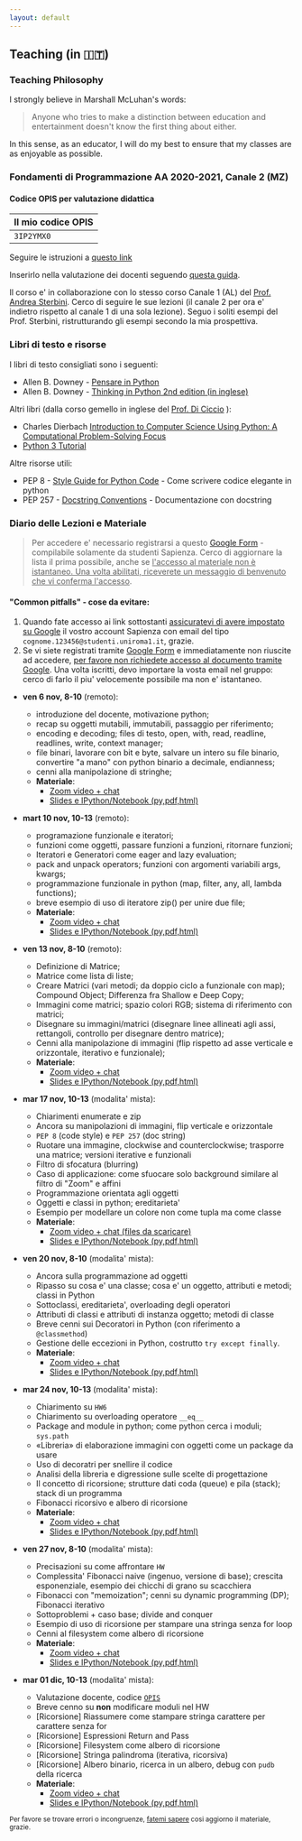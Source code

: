 ```yaml
---
layout: default
---
```


## Teaching (in 🇮🇹) <a name="teaching"></a>

### Teaching Philosophy

I strongly believe in Marshall McLuhan's words: 
> Anyone who tries to make a distinction between education and entertainment doesn't know the first thing about either.

In this sense, as an educator, I will do my best to ensure that my classes are as enjoyable as possible.

### Fondamenti di Programmazione AA 2020-2021, Canale 2 (MZ)

#### Codice OPIS per valutazione didattica  <a name="opis"></a>

Il mio codice OPIS |
--- |
`3IP2YMX0`  | 

Seguire le istruzioni a [questo link](https://www.uniroma1.it/sites/default/files/field_file_allegati/vademecum_per_studenti_opis_2020_21.pdf
)

Inserirlo nella valutazione dei docenti seguendo [questa guida](https://www.uniroma1.it/sites/default/files/field_file_allegati/vademecum_per_studenti_opis_2020_21.pdf).

Il corso e' in collaborazione con lo stesso corso Canale 1 (AL) del [Prof. Andrea Sterbini](https://twiki.di.uniroma1.it/twiki/view/Programmazione1/AA20_21/WebHome).
Cerco di seguire le sue lezioni (il canale 2 per ora e' indietro rispetto al canale 1 di una sola lezione). Seguo i soliti esempi del Prof. Sterbini, ristrutturando gli esempi secondo la mia prospettiva.

### Libri di testo e risorse

I libri di testo consigliati sono i seguenti:
 - Allen B. Downey - [Pensare in Python](https://github.com/AllenDowney/ThinkPythonItalian/raw/master/thinkpython_italian.pdf)
 - Allen B. Downey - [Thinking in Python 2nd edition (in inglese)](https://greenteapress.com/wp/think-python-2e/)
 
 Altri libri (dalla corso gemello in inglese del [Prof. Di Ciccio](https://twiki.di.uniroma1.it/twiki/view/ACSAI/Programming/AA2021/WebHome) ):
 - Charles Dierbach [Introduction to Computer Science Using Python: A Computational Problem-Solving Focus](https://cs.kenyon.edu/pub/Main/IntroductiontoComputerScienceIdeas/Introduction_to_Computer_Science_using_Python__A_Computational_Problem-Solving_Focus_Dierbach_2012-12-25.pdf)
 - [Python 3 Tutorial](https://docs.python.org/3/tutorial/)

Altre risorse utili:
 - PEP 8 - [Style Guide for Python Code](https://www.python.org/dev/peps/pep-0008/) - Come scrivere codice elegante in python
 - PEP 257 - [Docstring Conventions](https://www.python.org/dev/peps/pep-0257/) - Documentazione con docstring
 

### Diario delle Lezioni e Materiale

> Per accedere e' necessario registrarsi a questo [Google Form](https://forms.gle/7BL8WBxp59WVb4ZN8) - compilabile solamente da studenti Sapienza.
> Cerco di aggiornare la lista il prima possibile, anche se <ins>l'accesso al materiale non è istantaneo. Una volta abilitati, riceverete un messaggio di benvenuto che vi conferma l'accesso</ins>.

#### "Common pitfalls" - cose da evitare:
1. Quando fate accesso ai link sottostanti <ins>assicuratevi di avere impostato su Google</ins> il vostro account Sapienza con email del tipo `cognome.123456@studenti.uniroma1.it`, grazie.
2. Se vi siete registrati tramite [Google Form](https://forms.gle/7BL8WBxp59WVb4ZN8) e immediatamente non riuscite ad accedere, <ins>per favore non richiedete accesso al documento tramite Google</ins>. Una volta iscritti, devo importare la vosta email nel gruppo: cerco di farlo il piu' velocemente possibile ma non e' istantaneo.

* **ven 6 nov, 8-10** (remoto): 
  - introduzione del docente, motivazione python;
  - recap su oggetti mutabili, immutabili, passaggio per riferimento; 
  - encoding e decoding; files di testo, open, with, read, readline, readlines, write, context manager;
  - file binari, lavorare con bit e byte, salvare un intero su file binario, convertire "a mano" con python binario a decimale, endianness;
  - cenni alla manipolazione di stringhe;
  - **Materiale**: 
    - [Zoom video + chat](https://drive.google.com/file/d/1qqHxsWUlLOrxEhwFotCj4bOe8Y7FgiKW/view?usp=sharing)
    - [Slides e IPython/Notebook (py,pdf,html)](https://drive.google.com/drive/folders/1S_1tGkmgeHiRlVl6z0HXTGVM1LT14Vfp?usp=sharing)
* **mart 10 nov, 10-13** (remoto): 
  - programazione funzionale e iteratori;
  - funzioni come oggetti, passare funzioni a funzioni, ritornare funzioni;
  - Iteratori e Generatori come eager and lazy evaluation;
  - pack and unpack operators; funzioni con argomenti variabili args, kwargs;
  - programmazione funzionale in python (map, filter, any, all, lambda functions);
  - breve esempio di uso di iteratore zip() per unire due file;
  - **Materiale**: 
    - [Zoom video + chat](https://drive.google.com/file/d/1VO-JZjv4v3Jk1r2m_FxYqXUTwVwNDIhE/view?usp=sharing)
    - [Slides e IPython/Notebook (py,pdf,html)](https://drive.google.com/drive/folders/10BAlY4GGOraEHXcEUWYAhUKRCHDbiDbf?usp=sharing)
* **ven 13 nov, 8-10** (remoto): 
  - Definizione di Matrice;
  - Matrice come lista di liste;
  - Creare Matrici (vari metodi; da doppio ciclo a funzionale con map); Compound Object; Differenza fra Shallow e Deep Copy;
  - Immagini come matrici; spazio colori RGB; sistema di riferimento con matrici;
  - Disegnare su immagini/matrici (disegnare linee allineati agli assi, rettangoli, controllo per disegnare dentro matrice);
  - Cenni alla manipolazione di immagini (flip rispetto ad asse verticale e orizzontale, iterativo e funzionale);
  - **Materiale**: 
    - [Zoom video + chat](https://drive.google.com/file/d/1HNc0bh6wUtX7RI33JINpQvEqboLwgt0t/view?usp=sharing)
    - [Slides e IPython/Notebook (py,pdf,html)](https://drive.google.com/drive/folders/1kGQ5oxxBISpHu2lX1_1LVgZPtr8iLz4X?usp=sharing)

* **mar 17 nov, 10-13** (modalita' mista): 
  - Chiarimenti enumerate e zip
  - Ancora su manipolazioni di immagini, flip verticale e orizzontale
  - `PEP 8` (code style) e `PEP 257` (doc string)
  - Ruotare una immagine, clockwise and counterclockwise; trasporre una matrice; versioni iterative e funzionali
  - Filtro di sfocatura (blurring)
  - Caso di applicazione: come sfuocare solo background similare al filtro di "Zoom" e affini
  - Programmazione orientata agli oggetti
  - Oggetti e classi in python; ereditarieta'
  - Esempio per modellare un colore non come tupla ma come classe
  - **Materiale**: 
    - [Zoom video + chat (files da scaricare)](https://drive.google.com/drive/folders/1d_S7u0n_ko4N_xLBREyq3tg7cjbNe8F2?usp=sharing)
    - [Slides e IPython/Notebook (py,pdf,html)](https://drive.google.com/drive/folders/1K5WuO_ttCGxs7wVdTkbzPgXPAcTwj7hY?usp=sharing)
    
* **ven 20 nov, 8-10** (modalita' mista): 
  - Ancora sulla programmazione ad oggetti
  - Ripasso su cosa e' una classe; cosa e' un oggetto, attributi e metodi; classi in Python
  - Sottoclassi, ereditarieta', overloading degli operatori
  - Attributi di classi e attributi di instanza oggetto; metodi di classe
  - Breve cenni sui Decoratori in Python (con riferimento a `@classmethod`)
  - Gestione delle eccezioni in Python, costrutto `try except finally`.
  - **Materiale**: 
    - [Zoom video + chat](https://drive.google.com/drive/folders/164zu_5tOR1xafp4Ve0kzYjIvPY3dKTAM?usp=sharing)
    - [Slides e IPython/Notebook (py,pdf,html)](https://drive.google.com/drive/folders/1zemFeWZaw9RkhQIR6P8O2pvuoqHAs9Dj?usp=sharing)
    
* **mar 24 nov, 10-13** (modalita' mista): 
  - Chiarimento su `HW6`
  - Chiarimento su overloading operatore `__eq__`
  - Package and module in python; come python cerca i moduli; `sys.path`
  - «Libreria» di elaborazione immagini con oggetti come un package da usare
  - Uso di decoratri per snellire il codice
  - Analisi della libreria e digressione sulle scelte di progettazione 
  - Il concetto di ricorsione; strutture dati coda (queue) e pila (stack); stack di un programma
  - Fibonacci ricorsivo e albero di ricorsione
  - **Materiale**: 
    - [Zoom video + chat](https://drive.google.com/drive/folders/16_fS02bfIv9e-5wE8JWu74QHOA46dexf?usp=sharing)
    - [Slides e IPython/Notebook (py,pdf,html)](https://drive.google.com/drive/folders/1rGUf3oZR_TYthbKbDr7tSpTdlR3-B3Oo?usp=sharing)

* **ven 27 nov, 8-10** (modalita' mista): 
  - Precisazioni su come affrontare `HW`
  - Complessita' Fibonacci naive (ingenuo, versione di base); crescita esponenziale, esempio dei chicchi di grano su scacchiera
  - Fibonacci con "memoization"; cenni su dynamic programming (DP); Fibonacci iterativo
  - Sottoproblemi + caso base; divide and conquer
  - Esempio di uso di ricorsione per stampare una stringa senza for loop
  - Cenni al filesystem come albero di ricorsione 
  - **Materiale**: 
    - [Zoom video + chat](https://drive.google.com/drive/folders/17ao2iZVjk30RmU3c2xop8vyMHiH81I3d?usp=sharing)
    - [Slides e IPython/Notebook (py,pdf,html)](https://drive.google.com/drive/folders/1oUpmkUP4bS7Fme_h2a2kZjNqheB5-0g6?usp=sharing)
    
* **mar 01 dic, 10-13** (modalita' mista): 
  - Valutazione docente, codice [`OPIS`](#opis)
  - Breve cenno su **non** modificare moduli nel HW
  - [Ricorsione] Riassumere come stampare stringa carattere per carattere senza for
  - [Ricorsione] Espressioni Return and Pass
  - [Ricorsione] Filesystem come albero di ricorsione
  - [Ricorsione] Stringa palindroma (iterativa, ricorsiva)
  - [Ricorsione] Albero binario, ricerca in un albero, debug con `pudb` della ricerca
  - **Materiale**: 
    - [Zoom video + chat](https://drive.google.com/drive/folders/18LeXKag56zYoACzx4PwJbS6_6LwyOmY8?usp=sharing)
    - [Slides e IPython/Notebook (py,pdf,html)](https://drive.google.com/drive/folders/1Pnve6ZNz0s2EgKJf1kmKQLeSvEHZIhn3?usp=sharing)

<sub>Per favore se trovare errori o incongruenze, [fatemi sapere](mailto:masi@di.uniroma1.it) cosi aggiorno il materiale, grazie.</sub>

